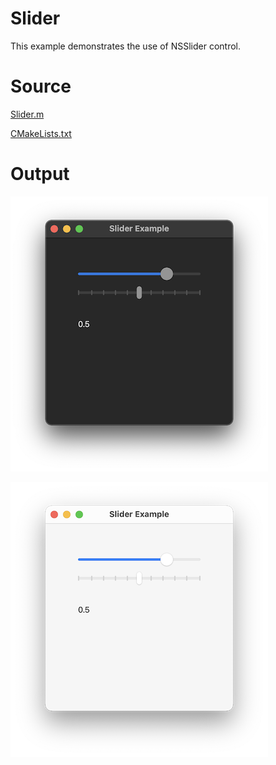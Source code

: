 # Slider

This example demonstrates the use of NSSlider control.

# Source

[Slider.m](./Slider.m)

[CMakeLists.txt](./CMakeLists.txt)

# Output

![Screenshot](../../../docs/Pictures/Slider.png)

![Screenshot](../../../docs/Pictures/SliderDark.png)
